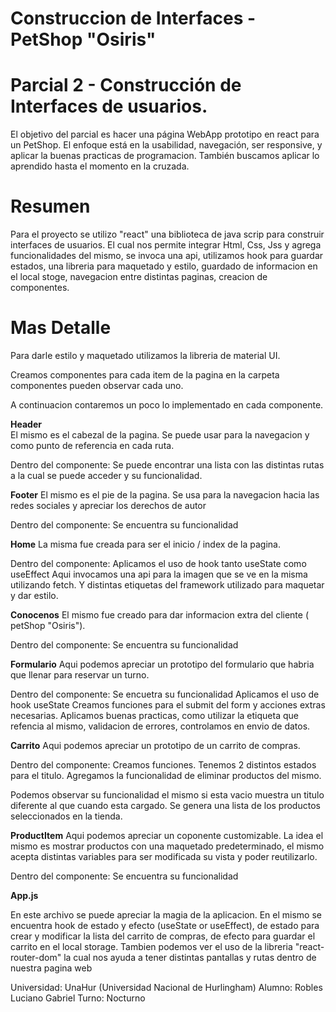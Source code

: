 # Construccion de Interfaces - PetShop "Osiris"

# Parcial 2 - Construcción de Interfaces de usuarios.

El objetivo del parcial es hacer una página WebApp prototipo en react para un PetShop. El enfoque está en la usabilidad, navegación, ser responsive, y aplicar la buenas practicas de programacion. También buscamos aplicar lo aprendido hasta el momento en la cruzada.

# Resumen

Para el proyecto se utilizo "react" una biblioteca de java scrip para construir interfaces de usuarios.
El cual nos permite integrar Html, Css, Jss y agrega funcionalidades del mismo, se invoca una api, utilizamos hook para guardar estados, una libreria para maquetado y estilo, guardado de informacion en el local stoge, navegacion entre distintas paginas, creacion de componentes.

# Mas Detalle

Para darle estilo y maquetado utilizamos la libreria de material UI.

Creamos componentes para cada item de la pagina en la carpeta componentes pueden observar cada uno.

A continuacion contaremos un poco lo implementado en cada componente.

**Header**<br/>
El mismo es el cabezal de la pagina.
Se puede usar para la navegacion y como punto de referencia en cada ruta.

Dentro del componente:
Se puede encontrar una lista con las distintas rutas a la cual se puede acceder y su funcionalidad. 

**Footer**
El mismo es el pie de la pagina.
Se usa para la navegacion hacia las redes sociales y apreciar los derechos de autor

Dentro del componente:
Se encuentra su funcionalidad

**Home**
La misma fue creada para ser el inicio / index de la pagina.

Dentro del componente:
Aplicamos el uso de hook tanto useState como useEffect
Aqui invocamos una api para la imagen que se ve en la misma utilizando fetch.
Y distintas etiquetas del framework utilizado para maquetar y dar estilo.

**Conocenos**
El mismo fue creado para dar informacion extra del cliente ( petShop "Osiris").

Dentro del componente:
Se encuentra su funcionalidad

**Formulario**
Aqui podemos apreciar un prototipo del formulario que habria que llenar para reservar un turno.

Dentro del componente:
Se encuetra su funcionalidad
Aplicamos el uso de hook useState
Creamos funciones para el submit del form y acciones extras necesarias.
Aplicamos buenas practicas, como utilizar la etiqueta que refencia al mismo, validacion de errores, controlamos en envio de datos.

**Carrito**
Aqui podemos apreciar un prototipo de un carrito de compras.

Dentro del componente:
Creamos funciones.
Tenemos 2 distintos estados para el titulo.
Agregamos la funcionalidad de eliminar productos del mismo.

Podemos observar su funcionalidad el mismo si esta vacio muestra un titulo diferente al que cuando esta cargado.
Se genera una lista de los productos seleccionados en la tienda.

**ProductItem**
Aqui podemos apreciar un coponente customizable. La idea el mismo es mostrar productos con una maquetado predeterminado, el mismo acepta distintas variables para ser modificada su vista y poder reutilizarlo.

Dentro del componente:
Se encuentra su funcionalidad

**App.js**

En este archivo se puede apreciar la magia de la aplicacion. 
En el mismo se encuentra hook de estado y efecto (useState or useEffect), de estado para crear y modificar la lista del carrito de compras, de efecto para guardar el carrito en el local storage.
Tambien podemos ver el uso de la libreria "react-router-dom" la cual nos ayuda a tener distintas pantallas y rutas dentro de nuestra pagina web

Universidad: UnaHur (Universidad Nacional de Hurlingham) Alumno: Robles Luciano Gabriel Turno: Nocturno
